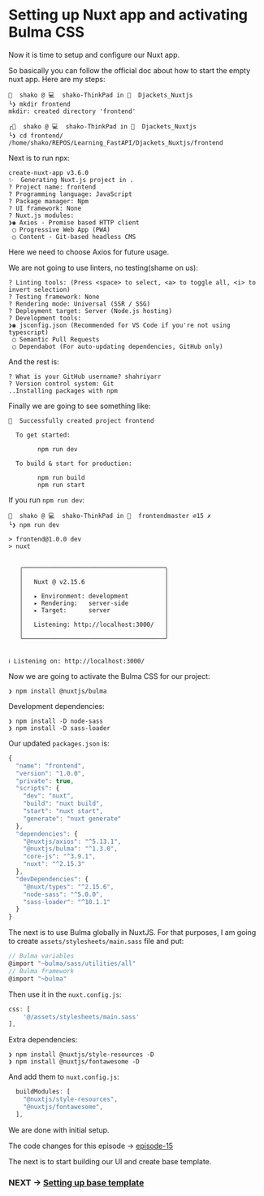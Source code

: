 # Setting up Nuxt app and activating Bulma CSS

Now it is time to setup and configure our Nuxt app.

So basically you can follow the official doc about how to start the empty nuxt app. 
Here are my steps:

```shell
💁  shako @ 💻  shako-ThinkPad in 📁  Djackets_Nuxtjs
└❯ mkdir frontend
mkdir: created directory 'frontend'

┌💁  shako @ 💻  shako-ThinkPad in 📁  Djackets_Nuxtjs
└❯ cd frontend/
/home/shako/REPOS/Learning_FastAPI/Djackets_Nuxtjs/frontend
```

Next is to run npx:

```shell
create-nuxt-app v3.6.0
✨  Generating Nuxt.js project in .
? Project name: frontend
? Programming language: JavaScript
? Package manager: Npm
? UI framework: None
? Nuxt.js modules: 
❯◉ Axios - Promise based HTTP client
 ◯ Progressive Web App (PWA)
 ◯ Content - Git-based headless CMS
```

Here we need to choose Axios for future usage.

We are not going to use linters, no testing(shame on us):

```shell
? Linting tools: (Press <space> to select, <a> to toggle all, <i> to invert selection)
? Testing framework: None
? Rendering mode: Universal (SSR / SSG)
? Deployment target: Server (Node.js hosting)
? Development tools: 
❯◉ jsconfig.json (Recommended for VS Code if you're not using typescript)
 ◯ Semantic Pull Requests
 ◯ Dependabot (For auto-updating dependencies, GitHub only)
```

And the rest is:

```shell
? What is your GitHub username? shahriyarr
? Version control system: Git
..Installing packages with npm
```

Finally we are going to see something like:

```shell
🎉  Successfully created project frontend

  To get started:

        npm run dev

  To build & start for production:

        npm run build
        npm run start

```

If you run `npm run dev`:

```shell
💁  shako @ 💻  shako-ThinkPad in 📁  frontendmaster ⌀15 ✗
└❯ npm run dev

> frontend@1.0.0 dev
> nuxt


   ╭───────────────────────────────────────╮
   │                                       │
   │   Nuxt @ v2.15.6                      │
   │                                       │
   │   ▸ Environment: development          │
   │   ▸ Rendering:   server-side          │
   │   ▸ Target:      server               │
   │                                       │
   │   Listening: http://localhost:3000/   │
   │                                       │
   ╰───────────────────────────────────────╯


ℹ Listening on: http://localhost:3000/
```

Now we are going to activate the Bulma CSS for our project:

```shell
❯ npm install @nuxtjs/bulma
```

Development dependencies:

```shell
❯ npm install -D node-sass
❯ npm install -D sass-loader
```

Our updated `packages.json` is:

```js
{
  "name": "frontend",
  "version": "1.0.0",
  "private": true,
  "scripts": {
    "dev": "nuxt",
    "build": "nuxt build",
    "start": "nuxt start",
    "generate": "nuxt generate"
  },
  "dependencies": {
    "@nuxtjs/axios": "^5.13.1",
    "@nuxtjs/bulma": "^1.3.0",
    "core-js": "^3.9.1",
    "nuxt": "^2.15.3"
  },
  "devDependencies": {
    "@nuxt/types": "^2.15.6",
    "node-sass": "^5.0.0",
    "sass-loader": "^10.1.1"
  }
}
```

The next is to use Bulma globally in NuxtJS. For that purposes, I am going to create `assets/stylesheets/main.sass` file and put:

```js
// Bulma variables
@import "~bulma/sass/utilities/all"
// Bulma framework
@import "~bulma"
```

Then use it in the `nuxt.config.js`:

```js
css: [
    '@/assets/stylesheets/main.sass'
],
```

Extra dependencies:

```shell
❯ npm install @nuxtjs/style-resources -D
❯ npm install @nuxtjs/fontawesome -D
```

And add them to `nuxt.config.js`:

```js
  buildModules: [
    "@nuxtjs/style-resources",
    "@nuxtjs/fontawesome",
  ],
```

We are done with initial setup.

The code changes for this episode -> [episode-15](https://github.com/ShahriyarR/ecommerce-nuxtjs-frontend/tree/episode-15)

The next is to start building our UI and create base template.

### NEXT -> [Setting up base template](./ecommerce-setup-base-template)